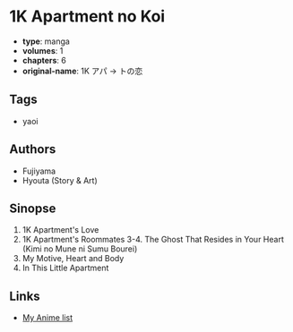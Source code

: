 # 1K Apartment no Koi

-   **type**: manga
-   **volumes**: 1
-   **chapters**: 6
-   **original-name**: 1K アパ → トの恋

## Tags

-   yaoi

## Authors

-   Fujiyama
-   Hyouta (Story & Art)

## Sinopse

1. 1K Apartment's Love
2. 1K Apartment's Roommates
   3-4. The Ghost That Resides in Your Heart (Kimi no Mune ni Sumu Bourei)
3. My Motive, Heart and Body
4. In This Little Apartment

## Links

-   [My Anime list](https://myanimelist.net/manga/841/1K_Apartment_no_Koi)
